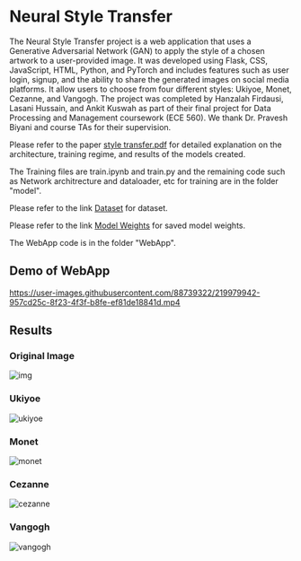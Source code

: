 # Neural Style Transfer

The Neural Style Transfer project is a web application that uses a Generative Adversarial Network (GAN) to apply the style of a chosen artwork to a user-provided image. It was developed using Flask, CSS, JavaScript, HTML, Python, and PyTorch and includes features such as user login, signup, and the ability to share the generated images on social media platforms. It allow users to choose from four different styles: Ukiyoe, Monet, Cezanne, and Vangogh. The project was completed by Hanzalah Firdausi, Lasani Hussain, and Ankit Kuswah as part of their final project for Data Processing and Management coursework (ECE 560). We thank Dr. Pravesh Biyani and course TAs for their supervision.

Please refer to the paper [style transfer.pdf](https://github.com/hanzalah21027/Neural-Style-Transfer/blob/main/style%20transfer.pdf) for detailed explanation on the architecture, training regime, and results of the models created.

The Training files are train.ipynb and train.py and the remaining code such as Network architrecture and dataloader, etc for training are in the folder "model".

Please refer to the link [Dataset](https://drive.google.com/file/d/1lsT15fWQbUiwajLs1PMVZx0Bvl7HxcMt/view?usp=share_link) for dataset.

Please refer to the link [Model Weights](https://drive.google.com/file/d/19he_CLhXuMGcsjq1wCIlKjo0FQtqXrjk/view?usp=share_link) for saved model weights.

The WebApp code is in the folder "WebApp".

## Demo of WebApp

https://user-images.githubusercontent.com/88739322/219979942-957cd25c-8f23-4f3f-b8fe-ef81de18841d.mp4

## Results

### Original Image
![img](https://user-images.githubusercontent.com/88739322/219979923-f787d28d-d7b7-4551-8afb-da551b836860.jpeg)

### Ukiyoe
![ukiyoe](https://user-images.githubusercontent.com/88739322/219979929-8bc34a6b-956b-42e1-a625-7cbdd83a78af.jpg)

### Monet
![monet](https://user-images.githubusercontent.com/88739322/219979948-a0bd24a2-1dff-4309-8568-6dd3517b4dcb.jpg)

### Cezanne
![cezanne](https://user-images.githubusercontent.com/88739322/219979971-1bc19f08-7773-4cc9-9d9a-38fd85438ab5.jpg)

### Vangogh
![vangogh](https://user-images.githubusercontent.com/88739322/219979978-b7e12fe7-7b5d-4e96-8abf-cb3fe2b65640.jpg)
